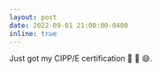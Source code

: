 ```yaml
---
layout: post
date: 2022-09-01 21:00:00-0400
inline: true
---
```


Just got my CIPP/E certification 🤜 🤛 😄.